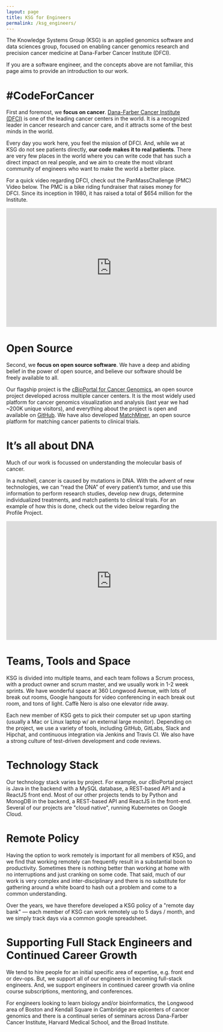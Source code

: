 ```yaml
---
layout: page
title: KSG for Engineers
permalink: /ksg_engineers/
---
```


The Knowledge Systems Group (KSG) is an applied genomics software and data sciences group, focused on enabling cancer genomics research and precision cancer medicine at Dana-Farber Cancer Institute (DFCI).

If you are a software engineer, and the concepts above are not familiar, this page aims to provide an introduction to our work.

# #CodeForCancer

First and foremost, we **focus on cancer**.  [Dana-Farber Cancer Institute (DFCI)](https://www.dana-farber.org/) is one of the leading cancer centers in the world.  It is a recognized leader in cancer research and cancer care, and it attracts some of the best minds in the world.  

Every day you work here, you feel the mission of DFCI.  And, while we at KSG do not see patients directly, **our code makes it to real patients**.  There are very few places in the world where you can write code that has such a direct impact on real people, and we aim to create the most vibrant community of engineers who want to make the world a better place.

For a quick video regarding DFCI, check out the PanMassChallenge (PMC) Video below.  The PMC is a bike riding fundraiser that raises money for DFCI.  Since its inception in 1980, it has raised a total of $654 million for the Institute.  

<iframe width="560" height="315" src="https://www.youtube.com/embed/CfXUZ9JyrG8" frameborder="0" allow="accelerometer; autoplay; encrypted-media; gyroscope; picture-in-picture" allowfullscreen></iframe>

# Open Source

Second, we **focus on open source software**.  We have a deep and abiding belief in the power of open source, and believe our software should be freely available to all.

Our flagship project is the [cBioPortal for Cancer Genomics](http://cbioportal.org), an open source project developed across multiple cancer centers.  It is the most widely used platform for cancer genomics visualization and analysis (last year we had ~200K unique visitors), and everything about the project is open and available on [GitHub](https://github.com/cBioPortal/).  We have also developed [MatchMiner](http://matchminer.org), an open source platform for matching cancer patients to clinical trials.    

# It’s all about DNA

Much of our work is focussed on understanding the molecular basis of cancer.

In a nutshell, cancer is caused by mutations in DNA.  With the advent of new technologies, we can “read the DNA” of every patient’s tumor, and use this information to perform research studies, develop new drugs, determine individualized treatments, and match patients to clinical trials.  For an example of how this is done, check out the video below regarding the Profile Project.  

<iframe width="560" height="315" src="https://www.youtube.com/embed/p_1Gh5Nk1hg" frameborder="0" allow="accelerometer; autoplay; encrypted-media; gyroscope; picture-in-picture" allowfullscreen></iframe>

# Teams, Tools and Space

KSG is divided into multiple teams, and each team follows a Scrum process, with a product owner and scrum master, and we usually work in 1-2 week sprints.  We have wonderful space at 360 Longwood Avenue, with lots of break out rooms, Google hangouts for video conferencing in each break out room, and tons of light. Caffè Nero is also one elevator ride away.

Each new member of KSG gets to pick their computer set up upon starting (usually a Mac or Linux laptop w/ an external large monitor).  Depending on the project, we use a variety of tools, including GitHub, GitLabs, Slack and Hipchat, and continuous integration via Jenkins and Travis CI.  We also have a strong culture of test-driven development and code reviews.

# Technology Stack

Our technology stack varies by project.  For example, our cBioPortal project is Java in the backend with a MySQL database, a REST-based API and a ReactJS front end.  Most of our other projects tends to by Python and MonogDB in the backend, a REST-based API and ReactJS in the front-end.  Several of our projects are "cloud native", running Kubernetes on Google Cloud.

# Remote Policy

Having the option to work remotely is important for all members of KSG, and we find that working remotely can frequently result in a substantial boon to productivity.  Sometimes there is nothing better than working at home with no interruptions and just cranking on some code.  That said, much of our work is very complex and inter-disciplinary and there is no substitute for gathering around a white board to hash out a problem and come to a common understanding.

Over the years, we have therefore developed a KSG policy of a "remote day bank" — each member of KSG can work remotely up to 5 days / month, and we simply track days via a common google spreadsheet.

# Supporting Full Stack Engineers and Continued Career Growth

We tend to hire people for an initial specific area of expertise, e.g. front end or dev-ops.  But, we support all of our engineers in becoming full-stack engineers.  And, we support engineers in continued career growth via online course subscriptions, mentoring, and conferences.

For engineers looking to learn biology and/or bioinformatics, the Longwood area of Boston and Kendall Square in Cambridge are epicenters of cancer genomics and there is a continual series of seminars across Dana-Farber Cancer Institute, Harvard Medical School, and the Broad Institute.

